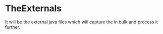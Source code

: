 # TheExternals
It will be the external java files which will capture the in bulk and process it further.
